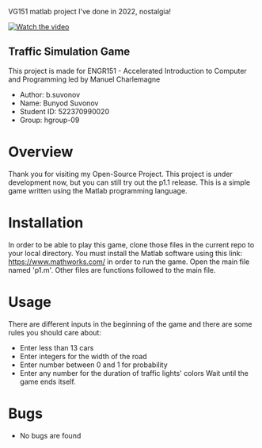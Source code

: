 VG151 matlab project I've done in 2022, nostalgia!

[![Watch the video](https://img.youtube.com/vi/G2oDc8FMyRg&t=8s/0.jpg)](https://youtu.be/G2oDc8FMyRg)

## Traffic Simulation Game
This project is made for ENGR151 - Accelerated Introduction to Computer and Programming led by Manuel Charlemagne

- Author: b.suvonov
- Name: Bunyod Suvonov
- Student ID: 522370990020
- Group: hgroup-09

# Overview
Thank you for visiting my Open-Source Project. This project is under development now, but you can still try out the p1.1 release. This is a simple game written using the Matlab programming language.
# Installation
In order to be able to play this game, clone those files in the current repo to your local directory. You must install the Matlab software using this link: https://www.mathworks.com/ in order to run the game. Open the main file named 'p1.m'. Other files are functions followed to the main file.
# Usage
There are different inputs in the beginning of the game and there are some rules you should care about:
- Enter less than 13 cars
- Enter integers for the width of the road
- Enter number between 0 and 1 for probability
- Enter any number for the duration of traffic lights' colors
Wait until the game ends itself.
# Bugs
- No bugs are found
